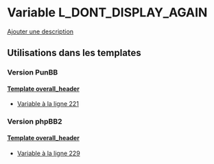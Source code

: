 # Variable L_DONT_DISPLAY_AGAIN
[Ajouter une description](https://fa-tvars.appspot.com/var/L_DONT_DISPLAY_AGAIN)

## Utilisations dans les templates

### Version PunBB

#### [Template overall_header](punbb/overall_header.md)
* [Variable &agrave; la ligne 221](../punbb/overall_header.tpl#L221)

### Version phpBB2

#### [Template overall_header](subsilver/overall_header.md)
* [Variable &agrave; la ligne 229](../subsilver/overall_header.tpl#L229)